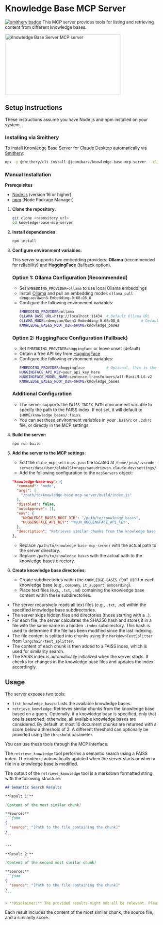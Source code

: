 # Knowledge Base MCP Server

[![smithery badge](https://smithery.ai/badge/@jeanibarz/knowledge-base-mcp-server)](https://smithery.ai/server/@jeanibarz/knowledge-base-mcp-server)
This MCP server provides tools for listing and retrieving content from different knowledge bases.

<a href="https://glama.ai/mcp/servers/n0p6v0o0a4">
  <img width="380" height="200" src="https://glama.ai/mcp/servers/n0p6v0o0a4/badge" alt="Knowledge Base Server MCP server" />
</a>

## Setup Instructions

These instructions assume you have Node.js and npm installed on your system.

### Installing via Smithery

To install Knowledge Base Server for Claude Desktop automatically via [Smithery](https://smithery.ai/server/@jeanibarz/knowledge-base-mcp-server):

```bash
npx -y @smithery/cli install @jeanibarz/knowledge-base-mcp-server --client claude
```

### Manual Installation
**Prerequisites**

*   [Node.js](https://nodejs.org/) (version 16 or higher)
*   [npm](https://www.npmjs.com/) (Node Package Manager)

1.  **Clone the repository:**

    ```bash
    git clone <repository_url>
    cd knowledge-base-mcp-server
    ```

2.  **Install dependencies:**

    ```bash
    npm install
    ```

3.  **Configure environment variables:**

    This server supports two embedding providers: **Ollama** (recommended for reliability) and **HuggingFace** (fallback option).

    ### Option 1: Ollama Configuration (Recommended)
    
    *   Set `EMBEDDING_PROVIDER=ollama` to use local Ollama embeddings
    *   Install [Ollama](https://ollama.ai/) and pull an embedding model: `ollama pull dengcao/Qwen3-Embedding-0.6B:Q8_0`
    *   Configure the following environment variables:
        ```bash
        EMBEDDING_PROVIDER=ollama
        OLLAMA_BASE_URL=http://localhost:11434  # Default Ollama URL
        OLLAMA_MODEL=dengcao/Qwen3-Embedding-0.6B:Q8_0          # Default embedding model
        KNOWLEDGE_BASES_ROOT_DIR=$HOME/knowledge_bases
        ```

    ### Option 2: HuggingFace Configuration (Fallback)
    
    *   Set `EMBEDDING_PROVIDER=huggingface` or leave unset (default)
    *   Obtain a free API key from [HuggingFace](https://huggingface.co/)
    *   Configure the following environment variables:
        ```bash
        EMBEDDING_PROVIDER=huggingface          # Optional, this is the default
        HUGGINGFACE_API_KEY=your_api_key_here
        HUGGINGFACE_MODEL_NAME=sentence-transformers/all-MiniLM-L6-v2
        KNOWLEDGE_BASES_ROOT_DIR=$HOME/knowledge_bases
        ```

    ### Additional Configuration
    
    *   The server supports the `FAISS_INDEX_PATH` environment variable to specify the path to the FAISS index. If not set, it will default to `$HOME/knowledge_bases/.faiss`.
    *   You can set these environment variables in your `.bashrc` or `.zshrc` file, or directly in the MCP settings.

4.  **Build the server:**

    ```bash
    npm run build
    ```

5.  **Add the server to the MCP settings:**

    *   Edit the `cline_mcp_settings.json` file located at `/home/jean/.vscode-server/data/User/globalStorage/saoudrizwan.claude-dev/settings/`.
    *   Add the following configuration to the `mcpServers` object:

    ```json
    "knowledge-base-mcp": {
      "command": "node",
      "args": [
        "/path/to/knowledge-base-mcp-server/build/index.js"
      ],
      "disabled": false,
      "autoApprove": [],
      "env": {
        "KNOWLEDGE_BASES_ROOT_DIR": "/path/to/knowledge_bases",
        "HUGGINGFACE_API_KEY": "YOUR_HUGGINGFACE_API_KEY",
      },
      "description": "Retrieves similar chunks from the knowledge base based on a query."
    },
    ```

    *   Replace `/path/to/knowledge-base-mcp-server` with the actual path to the server directory.
    *   Replace `/path/to/knowledge_bases` with the actual path to the knowledge bases directory.

6.  **Create knowledge base directories:**

    *   Create subdirectories within the `KNOWLEDGE_BASES_ROOT_DIR` for each knowledge base (e.g., `company`, `it_support`, `onboarding`).
    *   Place text files (e.g., `.txt`, `.md`) containing the knowledge base content within these subdirectories.

*   The server recursively reads all text files (e.g., `.txt`, `.md`) within the specified knowledge base subdirectories.
*   The server skips hidden files and directories (those starting with a `.`).
*   For each file, the server calculates the SHA256 hash and stores it in a file with the same name in a hidden `.index` subdirectory. This hash is used to determine if the file has been modified since the last indexing.
*   The file content is splitted into chunks using the `MarkdownTextSplitter` from `langchain/text_splitter`.
*   The content of each chunk is then added to a FAISS index, which is used for similarity search.
*   The FAISS index is automatically initialized when the server starts. It checks for changes in the knowledge base files and updates the index accordingly.

## Usage

The server exposes two tools:

*   `list_knowledge_bases`: Lists the available knowledge bases.
*   `retrieve_knowledge`: Retrieves similar chunks from the knowledge base based on a query. Optionally, if a knowledge base is specified, only that one is searched; otherwise, all available knowledge bases are considered. By default, at most 10 document chunks are returned with a score below a threshold of 2. A different threshold can optionally be provided using the `threshold` parameter.

You can use these tools through the MCP interface.

The `retrieve_knowledge` tool performs a semantic search using a FAISS index. The index is automatically updated when the server starts or when a file in a knowledge base is modified.

The output of the `retrieve_knowledge` tool is a markdown formatted string with the following structure:

````markdown
## Semantic Search Results

**Result 1:**

[Content of the most similar chunk]

**Source:**
```json
{
  "source": "[Path to the file containing the chunk]"
}
```

---

**Result 2:**

[Content of the second most similar chunk]

**Source:**
```json
{
  "source": "[Path to the file containing the chunk]"
}
```

> **Disclaimer:** The provided results might not all be relevant. Please cross-check the relevance of the information.
````

Each result includes the content of the most similar chunk, the source file, and a similarity score.
